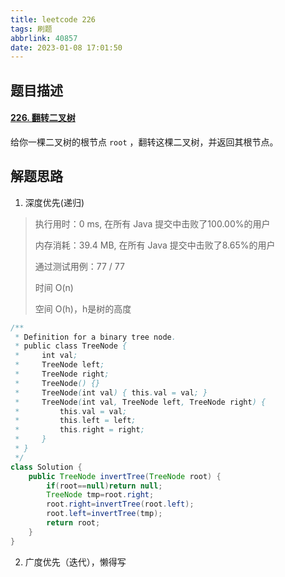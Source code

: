 ```yaml
---
title: leetcode 226
tags: 刷题
abbrlink: 40857
date: 2023-01-08 17:01:50
---
```


## 题目描述

#### [226. 翻转二叉树](https://leetcode.cn/problems/invert-binary-tree/)



给你一棵二叉树的根节点 `root` ，翻转这棵二叉树，并返回其根节点。



## 解题思路

1. 深度优先(递归)

> 执行用时：0 ms, 在所有 Java 提交中击败了100.00%的用户
>
> 内存消耗：39.4 MB, 在所有 Java 提交中击败了8.65%的用户
>
> 通过测试用例：77 / 77
>
> 时间 O(n)
>
> 空间 O(h)，h是树的高度

```java
/**
 * Definition for a binary tree node.
 * public class TreeNode {
 *     int val;
 *     TreeNode left;
 *     TreeNode right;
 *     TreeNode() {}
 *     TreeNode(int val) { this.val = val; }
 *     TreeNode(int val, TreeNode left, TreeNode right) {
 *         this.val = val;
 *         this.left = left;
 *         this.right = right;
 *     }
 * }
 */
class Solution {
    public TreeNode invertTree(TreeNode root) {
        if(root==null)return null;
        TreeNode tmp=root.right;
        root.right=invertTree(root.left);
        root.left=invertTree(tmp);
        return root;
    }
}
```

2. 广度优先（迭代），懒得写